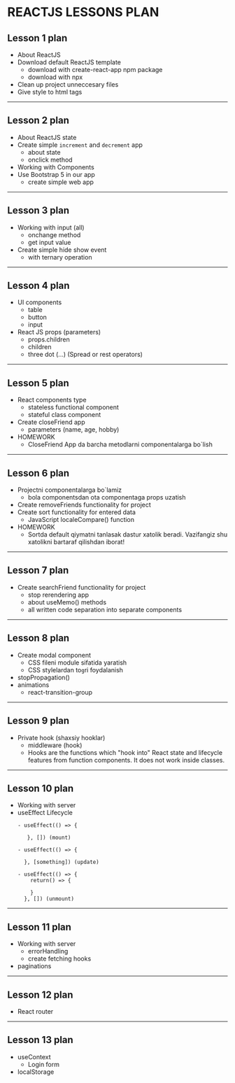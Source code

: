 # REACTJS LESSONS PLAN

## Lesson 1 plan

- About ReactJS
- Download default ReactJS template
  - download with create-react-app npm package
  - download with npx
- Clean up project unneccesary files
- Give style to html tags

---

## Lesson 2 plan

- About ReactJS state
- Create simple `increment` and `decrement` app
  - about state
  - onclick method
- Working with Components
- Use Bootstrap 5 in our app
  - create simple web app

---

## Lesson 3 plan

- Working with input (all)
  - onchange method
  - get input value
- Create simple hide show event
  - with ternary operation

---

## Lesson 4 plan

- UI components
  - table
  - button
  - input
- React JS props (parameters)
  - props.children
  - children
  - three dot (...) (Spread or rest operators)

---

## Lesson 5 plan

- React components type
  - stateless functional component
  - stateful class component
- Create closeFriend app
  - parameters (name, age, hobby)
- HOMEWORK
  - CloseFriend App da barcha metodlarni componentalarga bo`lish

---

## Lesson 6 plan

- Projectni componentalarga bo`lamiz
  - bola componentsdan ota componentaga props uzatish
- Create removeFriends functionality for project
- Create sort functionality for entered data
  - JavaScript localeCompare() function
- HOMEWORK
  - Sortda default qiymatni tanlasak dastur xatolik beradi. 
    Vazifangiz shu xatolikni bartaraf qilishdan iborat!

---

## Lesson 7 plan

- Create searchFriend functionality for project
  - stop rerendering app
  - about useMemo() methods
  - all written code separation into separate components

---

## Lesson 8 plan

- Create modal component
  - CSS fileni module sifatida yaratish
  - CSS stylelardan to`g`ri foydalanish
- stopPropagation()
- animations
  - react-transition-group

---

## Lesson 9 plan

- Private hook (shaxsiy hooklar)
  - middleware (hook)
  - Hooks are the functions which "hook into" React state and lifecycle features from function components. It does not work inside classes.

---

## Lesson 10 plan

- Working with server
- useEffect Lifecycle
  ```
  - useEffect(() => {

     }, []) (mount)

  - useEffect(() => {

    }, [something]) (update)

  - useEffect(() => {
      return() => {

      }
    }, []) (unmount)
  ```

---

## Lesson 11 plan

- Working with server
  - errorHandling
  - create fetching hooks
- paginations

---

## Lesson 12 plan

- React router

---

## Lesson 13 plan

- useContext
  - Login form
- localStorage

